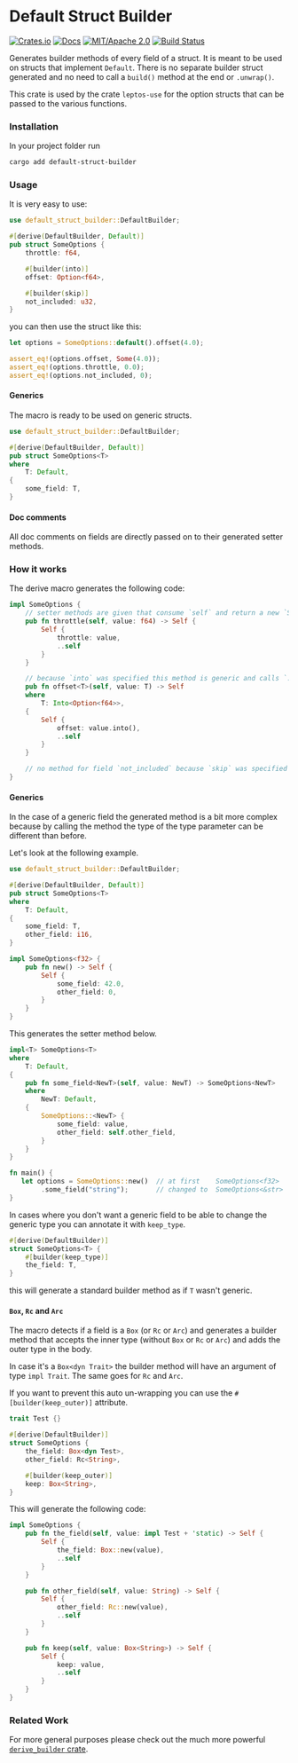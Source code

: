 # Default Struct Builder

[![Crates.io](https://img.shields.io/crates/v/default-struct-builder.svg)](https://crates.io/crates/default-struct-builder)
[![Docs](https://docs.rs/default-struct-builder/badge.svg)](https://docs.rs/default-struct-builder/)
[![MIT/Apache 2.0](https://img.shields.io/badge/license-MIT%2FApache-blue.svg)](https://github.com/synphonyte/default-struct-builder#license)
[![Build Status](https://github.com/synphonyte/default-struct-builder/actions/workflows/ci.yml/badge.svg)](https://github.com/synphonyte/default-struct-builder/actions/workflows/ci.yml)

<!-- cargo-rdme start -->

Generates builder methods of every field of a struct. It is meant to be used on structs that
implement `Default`. There is no separate builder struct generated and no need to call a
`build()` method at the end or `.unwrap()`.

This crate is used by the crate `leptos-use` for the option structs that
can be passed to the various functions.

### Installation

In your project folder run

```sh
cargo add default-struct-builder
```

### Usage

It is very easy to use:

```rust
use default_struct_builder::DefaultBuilder;

#[derive(DefaultBuilder, Default)]
pub struct SomeOptions {
    throttle: f64,

    #[builder(into)]
    offset: Option<f64>,

    #[builder(skip)]
    not_included: u32,
}
```

you can then use the struct like this:

```rust
let options = SomeOptions::default().offset(4.0);

assert_eq!(options.offset, Some(4.0));
assert_eq!(options.throttle, 0.0);
assert_eq!(options.not_included, 0);
```

#### Generics

The macro is ready to be used on generic structs.

```rust
use default_struct_builder::DefaultBuilder;

#[derive(DefaultBuilder, Default)]
pub struct SomeOptions<T>
where
    T: Default,
{
    some_field: T,
}
```

#### Doc comments

All doc comments on fields are directly passed on to their generated setter methods.

### How it works

The derive macro generates the following code:

```rust
impl SomeOptions {
    // setter methods are given that consume `self` and return a new `Self` with the field value changed
    pub fn throttle(self, value: f64) -> Self {
        Self {
            throttle: value,
            ..self
        }
    }

    // because `into` was specified this method is generic and calls `.into()` when setting the value
    pub fn offset<T>(self, value: T) -> Self
    where
        T: Into<Option<f64>>,
    {
        Self {
            offset: value.into(),
            ..self
        }
    }

    // no method for field `not_included` because `skip` was specified
}
```

#### Generics

In the case of a generic field the generated method is a bit more complex because by calling
the method the type of the type parameter can be different than before.

Let's look at the following example.

```rust
use default_struct_builder::DefaultBuilder;

#[derive(DefaultBuilder, Default)]
pub struct SomeOptions<T>
where
    T: Default,
{
    some_field: T,
    other_field: i16,
}

impl SomeOptions<f32> {
    pub fn new() -> Self {
        Self {
            some_field: 42.0,
            other_field: 0,
        }   
    }
}
```

This generates the setter method below.

```rust
impl<T> SomeOptions<T>
where
    T: Default,
{
    pub fn some_field<NewT>(self, value: NewT) -> SomeOptions<NewT>
    where
        NewT: Default,
    {
        SomeOptions::<NewT> {
            some_field: value,
            other_field: self.other_field,
        }
    }
}

fn main() {
   let options = SomeOptions::new()  // at first    SomeOptions<f32>
        .some_field("string");       // changed to  SomeOptions<&str>
}
```

In cases where you don't want a generic field to be able to change the generic type you
can annotate it with `keep_type`.

```rust
#[derive(DefaultBuilder)]
struct SomeOptions<T> {
    #[builder(keep_type)]
    the_field: T,
}
```

this will generate a standard builder method as if `T` wasn't generic.

#### `Box`, `Rc` and `Arc`

The macro detects if a field is a `Box` (or `Rc` or `Arc`) and generates a builder method that
accepts the inner type (without `Box` or `Rc` or `Arc`) and adds the outer type in the body.

In case it's a `Box<dyn Trait>` the builder method will have an argument of type
`impl Trait`. The same goes for `Rc` and `Arc`.

If you want to prevent this auto un-wrapping you can use the `#[builder(keep_outer)]` attribute.

```rust
trait Test {}

#[derive(DefaultBuilder)]
struct SomeOptions {
    the_field: Box<dyn Test>,
    other_field: Rc<String>,

    #[builder(keep_outer)]
    keep: Box<String>,
}
```

This will generate the following code:

```rust
impl SomeOptions {
    pub fn the_field(self, value: impl Test + 'static) -> Self {
        Self {
            the_field: Box::new(value),
            ..self
        }   
    }

    pub fn other_field(self, value: String) -> Self {
        Self {
            other_field: Rc::new(value),
            ..self
        }
    }

    pub fn keep(self, value: Box<String>) -> Self {
        Self {
            keep: value,
            ..self
        }   
    }
}
```


### Related Work

For more general purposes please check out the much more powerful
[`derive_builder` crate](https://github.com/colin-kiegel/rust-derive-builder).

<!-- cargo-rdme end -->
